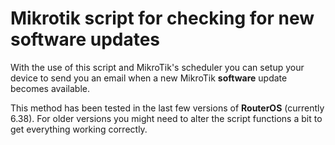 # Mikrotik script for checking for new software updates 

With the use of this script and MikroTik's scheduler you can setup your device to send you an email when a new MikroTik **software** update becomes available.

This method has been tested in the last few versions of **RouterOS** (currently 6.38). For older versions you might need to alter the script functions a bit to get everything working correctly.
